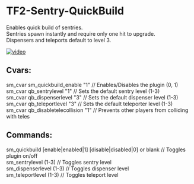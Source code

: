 # TF2-Sentry-QuickBuild  
Enables quick build of sentries.  
Sentries spawn instantly and require only one hit to upgrade.  
Dispensers and teleports default to level 3.

[![video](https://i.imgur.com/3F0KyQp.png)](https://www.youtube.com/watch?v=_6Zq_SFvRyg)

## Cvars:  
sm_cvar sm_quickbuild_enable "1" // Enables/Disables the plugin (0, 1)  
sm_cvar qb_sentrylevel "1" // Sets the default sentry level (1-3)  
sm_cvar qb_dispenserlevel "3" // Sets the default dispenser level (1-3)  
sm_cvar qb_teleportlevel "3" // Sets the default teleporter level (1-3)  
sm_cvar qb_disabletelecollision "1" // Prevents other players from colliding with teles

## Commands:  
sm_quickbuild  [enable|enabled|1]  [disable|disabled|0] or blank // Toggles plugin on/off  
sm_sentrylevel (1-3) // Toggles sentry level  
sm_dispenserlevel (1-3) // Toggles dispenser level  
sm_teleportlevel (1-3) // Toggles teleport level
